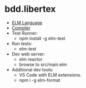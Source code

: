 # bdd.libertex

- [ELM Language](https://elm-lang.org)
- [Compiler](https://guide.elm-lang.org/install/elm.html)
- Test Runner: 
  - npm install -g elm-test
- Run tests:
  - elm-test
- Dev web server: 
    - elm reactor
    - browse to src/main.elm
- Additional dev tools:
  - VS Code with ELM extensions.
  - npm i -g elm-format
  
